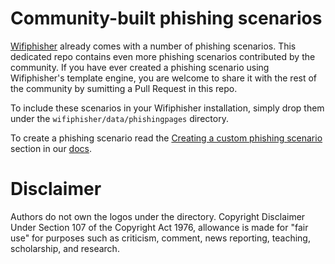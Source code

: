 # Community-built phishing scenarios

<a href="https://github.com/wifiphisher/wifiphisher">Wifiphisher</a> already comes with a number of phishing scenarios. This dedicated repo contains even more phishing scenarios contributed by the community. If you have ever created a phishing scenario using Wifiphisher's template engine, you are welcome to share it with the rest of the community by sumitting a Pull Request in this repo.  

To include these scenarios in your Wifiphisher installation, simply drop them under the `wifiphisher/data/phishingpages` directory.

To create a phishing scenario read the <a href="https://wifiphisher.org/docs.html">Creating a custom phishing scenario</a> section in our <a href="https://wifiphisher.org/docs.html">docs</a>.

# Disclaimer

Authors do not own the logos under the directory. Copyright Disclaimer Under Section 107 of the Copyright Act 1976, allowance is made for "fair use" for purposes such as criticism, comment, news reporting, teaching, scholarship, and research.
